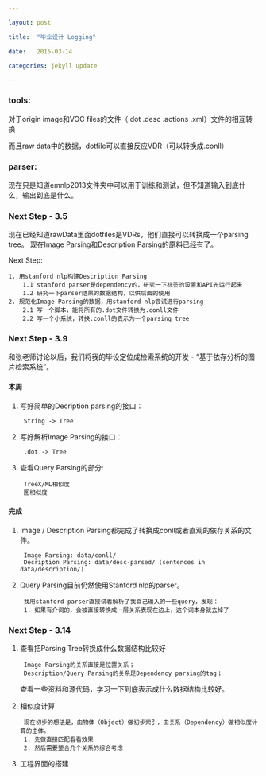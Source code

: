 ```yaml
---

layout: post

title:  "毕业设计 Logging"

date:   2015-03-14

categories: jekyll update

---
```


### tools:

对于origin image和VOC files的文件（.dot .desc .actions .xml）文件的相互转换

而且raw data中的数据，dotfile可以直接反应VDR（可以转换成.conll）


### parser:

现在只是知道emnlp2013文件夹中可以用于训练和测试，但不知道输入到底什么，输出到底是什么。

### Next Step - 3.5

现在已经知道rawData里面dotfiles是VDRs，他们直接可以转换成一个parsing tree。
现在Image Parsing和Description Parsing的原料已经有了。

Next Step:
	
	1. 用stanford nlp构建Description Parsing
		1.1 stanford parser是dependency的，研究一下标签的设置和API先运行起来
		1.2 研究一下parser结果的数据结构，以供后面的使用
	2. 规范化Image Parsing的数据，用stanford nlp尝试进行parsing
		2.1 写一个脚本，能将所有的.dot文件转换为.conll文件
		2.2 写一个小系统，转换.conll的表示为一个parsing tree
		
### Next Step - 3.9

和张老师讨论以后，我们将我的毕设定位成检索系统的开发 - “基于依存分析的图片检索系统”。

#### 本周
1. 写好简单的Decription parsing的接口：

		String -> Tree
	
2. 写好解析Image Parsing的接口：

		.dot -> Tree

3. 查看Query Parsing的部分:

		TreeX/ML相似度
		图相似度
		
#### 完成
		
1. Image / Description Parsing都完成了转换成conll或者直观的依存关系的文件。

		Image Parsing: data/conll/
		Decription Parsing: data/desc-parsed/ (sentences in data/description/)
2. Query Parsing目前仍然使用Stanford nlp的parser。

		我用stanford parser直接试着解析了我自己输入的一些query，发现：
		1. 如果有介词的，会被直接转换成一层关系表现在边上，这个词本身就去掉了


### Next Step - 3.14

1. 查看把Parsing Tree转换成什么数据结构比较好
	
		Image Parsing的关系直接是位置关系；
		Description/Query Parsing的关系是Dependency parsing的tag；
		
	查看一些资料和源代码，学习一下到底表示成什么数据结构比较好。

2. 相似度计算

		现在初步的想法是，由物体（Object）做初步索引，由关系（Dependency）做相似度计算的主体。
		1. 先做直接匹配看看效果
		2. 然后需要整合几个关系的综合考虑
		
3. 工程界面的搭建


	
	